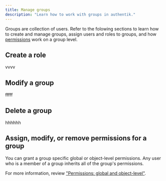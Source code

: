 ```yaml
---
title: Manage groups
description: "Learn how to work with groups in authentik."
---
```


Groups are collection of users. Refer to the folowing sections to learn how to create and manage groups, assign users and roles to groups, and how [permissions](../access-control/permissions.md) work on a group level.

## Create a role

vvvv

## Modify a group

fffff

## Delete a group

hhhhhh

## Assign, modify, or remove permissions for a group

You can grant a group specific global or object-level permissions. Any user who is a member of a group inherits all of the group's permissions.

For more information, review ["Permissions: global and object-level"](./access-control/permissions.md).
